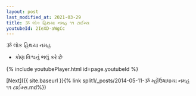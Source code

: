 ```yaml
---
layout: post
last_modified_at: 2021-03-29
title: ૐ લોક હિથયા નમહ ૧૧ ટાઈમ્સ
youtubeId: 2IeXD-aWgCc
---
```

 
 
 ૐ લોક હિથયા નમહ  
 
 -  કોણ વિશ્વનું ભલું કરે છે 
 
  
 
  
 
 
 
 
 
 


{% include youtubePlayer.html id=page.youtubeId %}
 
[Next]({{ site.baseurl }}{% link  split1/_posts/2014-05-11-ૐ મ્હોંઉષાધાયા નમહ ૧૧ ટાઈમ્સ.md%})
 

